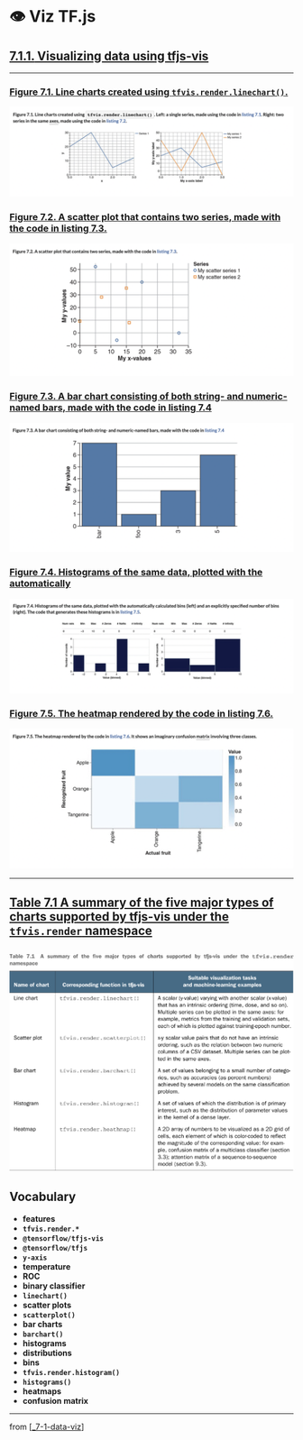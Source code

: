 # 👁 Viz TF.js

## [**7.1.1.** Visualizing data using tfjs-vis](https://livebook.manning.com/book/deep-learning-with-javascript/chapter-7/9)

---

### [**Figure 7.1.** Line charts created using `tfvis.render.linechart()`.](https://livebook.manning.com/book/deep-learning-with-javascript/chapter-7/ch07fig01)

<img src="../../../assets/figures/Figure_7-1.png">

### [Figure 7.2. A scatter plot that contains two series, made with the code in listing 7.3.](https://livebook.manning.com/book/deep-learning-with-javascript/chapter-7/ch07fig02)

<img src="../../../assets/figures/Figure_7-2.png">

### [**Figure 7.3.** A bar chart consisting of both string- and numeric-named bars, made with the code in listing 7.4](https://livebook.manning.com/book/deep-learning-with-javascript/chapter-7/ch07fig03)

<img src="../../../assets/figures/Figure_7-3.png">

### [**Figure 7.4.** Histograms of the same data, plotted with the automatically](https://livebook.manning.com/book/deep-learning-with-javascript/chapter-7/ch07fig04)

<img src="../../../assets/figures/Figure_7-4.png">

### [**Figure 7.5.** The heatmap rendered by the code in listing 7.6.](https://livebook.manning.com/book/deep-learning-with-javascript/chapter-7/ch07fig05)

<img src="../../../assets/figures/Figure_7-5.png">

---

## [**Table 7.1** A summary of the five major types of charts supported by tfjs-vis under the `tfvis.render` namespace](https://livebook.manning.com/book/deep-learning-with-javascript/chapter-7/ch07table01)

## <img src="../../../assets/tables/table_7-1.png"/>

## **Vocabulary**

- <b>features</b>
- <b>`tfvis.render.*`</b>
- <b>`@tensorflow/tfjs-vis`</b>
- <b>`@tensorflow/tfjs`</b>
- <b>`y-axis`</b>
- <b>temperature</b>
- <b>ROC</b>
- <b>binary classifier</b>
- <b>`linechart()`</b>
- <b>scatter plots</b>
- <b>`scatterplot()`</b>
- <b>bar charts</b>
- <b>`barchart()`</b>
- <b>histograms</b>
- <b>distributions</b>
- <b>bins</b>
- <b>`tfvis.render.histogram()`</b>
- <b>`histograms()`</b>
- <b>heatmaps</b>
- <b>confusion matrix</b>

<link rel="stylesheet" type="text/css" media="all" href="../../../assets/css/custom.css" />

---

from [[_7-1-data-viz]]

[//begin]: # "Autogenerated link references for markdown compatibility"
[_7-1-data-viz]: _7-1-data-viz.md "7.1 👁 Data Viz"
[//end]: # "Autogenerated link references"
